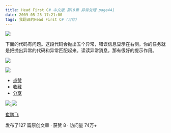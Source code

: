 ```yaml
---
title: Head First C# 中文版 第10章 异常处理 page441
date: 2009-05-25 17:21:00
tags: 我翻译的Head First C#（习作）
---
```

![](http://student.csdn.net/attachment/200905/25/39098_124324334531v3.jpg)

下面的代码有问题。这段代码会抛出五个异常，错误信息显示在右侧。你的任务就是把抛出异常的代码和异常匹配起来。读读异常消息，那有很好的提示作用。

  

![](http://student.csdn.net/attachment/200905/25/39098_124324334527O1.jpg)

![](http://student.csdn.net/attachment/200905/25/39098_1243243345W1a1.jpg)

  * [ 点赞  ](javascript:;)
  * [ 收藏  ](javascript:;)
  * [ 分享 ](javascript:;)

[ ![](https://profile.csdnimg.cn/5/2/5/3_cuipengfei1)
![](https://g.csdnimg.cn/static/user-reg-year/1x/11.png)
](https://blog.csdn.net/cuipengfei1)

[ 崔鹏飞 ](https://blog.csdn.net/cuipengfei1)

发布了127 篇原创文章  ·  获赞 8  ·  访问量 74万+

